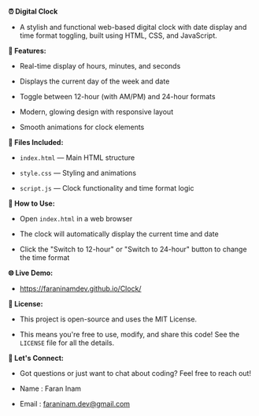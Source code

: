 __⏰ Digital Clock__

- A stylish and functional web-based digital clock with date display and time format toggling, built using HTML, CSS, and JavaScript.

__🌟 Features:__

- Real-time display of hours, minutes, and seconds
  
- Displays the current day of the week and date
  
- Toggle between 12-hour (with AM/PM) and 24-hour formats
  
- Modern, glowing design with responsive layout
  
- Smooth animations for clock elements

__📁 Files Included:__

- `index.html` — Main HTML structure
  
- `style.css` — Styling and animations
  
- `script.js` — Clock functionality and time format logic

__🚀 How to Use:__

- Open `index.html` in a web browser
  
- The clock will automatically display the current time and date
  
- Click the "Switch to 12-hour" or "Switch to 24-hour" button to change the time format

__🌐 Live Demo:__

- https://faraninamdev.github.io/Clock/

__📄 License:__

 - This project is open-source and uses the MIT License.

 - This means you're free to use, modify, and share this code! See the `LICENSE` file for all the details.

__📧 Let's Connect:__

- Got questions or just want to chat about coding? Feel free to reach out!

- Name : Faran Inam

- Email : faraninam.dev@gmail.com

